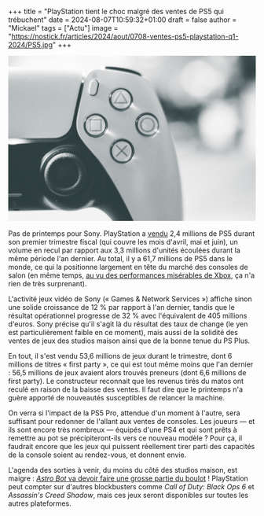+++
title = "PlayStation tient le choc malgré des ventes de PS5 qui trébuchent"
date = 2024-08-07T10:59:32+01:00
draft = false
author = "Mickael"
tags = ["Actu"]
image = "https://nostick.fr/articles/2024/aout/0708-ventes-ps5-playstation-q1-2024/PS5.jpg"
+++

![PS5](PS5.jpg "© Erik Mclean (Unsplash)") 

Pas de printemps pour Sony. PlayStation a [vendu](https://www.sony.com/en/SonyInfo/IR/library/presen/er/pdf/24q1_supplement.pdf) 2,4 millions de PS5 durant son premier trimestre fiscal (qui couvre les mois d'avril, mai et juin), un volume en recul par rapport aux 3,3 millions d'unités écoulées durant la même période l'an dernier. Au total, il y a 61,7 millions de PS5 dans le monde, ce qui la positionne largement en tête du marché des consoles de salon (en même temps, [au vu des performances misérables de Xbox](https://nostick.fr/articles/2024/juillet/3107-ventes-xbox-coulent-pic/), ça n'a rien de très surprenant).

L'activité jeux vidéo de Sony (« Games & Network Services ») affiche sinon une solide croissance de 12 % par rapport à l'an dernier, tandis que le résultat opérationnel progresse de 32 % avec l'équivalent de 405 millions d'euros. Sony précise qu'il s'agit là du résultat des taux de change (le yen est particulièrement faible en ce moment), mais aussi de la solidité des ventes de jeux des studios maison ainsi que de la bonne tenue du PS Plus.

En tout, il s'est vendu 53,6 millions de jeux durant le trimestre, dont 6 millions de titres « first party », ce qui est tout même moins que l'an dernier : 56,5 millions de jeux avaient alors trouvés preneurs (dont 6,6 millions de first party). Le constructeur reconnait que les revenus tirés du matos ont reculé en raison de la baisse des ventes. Il faut dire que le printemps n'a guère apporté de nouveautés susceptibles de relancer la machine.

On verra si l'impact de la PS5 Pro, attendue d'un moment à l'autre, sera suffisant pour redonner de l'allant aux ventes de consoles. Les joueurs — et ils sont encore très nombreux — équipés d'une PS4 et qui sont prêts à remettre au pot se précipiteront-ils vers ce nouveau modèle ? Pour ça, il faudrait encore que les jeux qui puissent réellement tirer parti des capacités de la console soient au rendez-vous, et donnent envie.

L'agenda des sorties à venir, du moins du côté des studios maison, est maigre : [*Astro Bot* va devoir faire une grosse partie du boulot](https://nostick.fr/articles/2024/juillet/2907-astro-bot-demo/) ! PlayStation peut compter sur d'autres blockbusters comme *Call of Duty: Black Ops 6* et *Assassin's Creed Shadow*, mais ces jeux seront disponibles sur toutes les autres plateformes.

